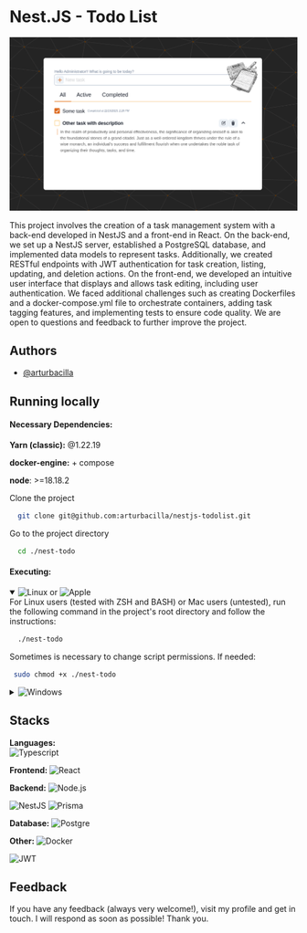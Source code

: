 
# Nest.JS - Todo List

![demo screenshot](/screenshot.png)

This project involves the creation of a task management system with a back-end developed in NestJS and a front-end in React. On the back-end, we set up a NestJS server, established a PostgreSQL database, and implemented data models to represent tasks. Additionally, we created RESTful endpoints with JWT authentication for task creation, listing, updating, and deletion actions. On the front-end, we developed an intuitive user interface that displays and allows task editing, including user authentication. We faced additional challenges such as creating Dockerfiles and a docker-compose.yml file to orchestrate containers, adding task tagging features, and implementing tests to ensure code quality. We are open to questions and feedback to further improve the project.

## Authors

- [@arturbacilla](https://www.github.com/arturbacilla)

## Running locally

#### Necessary Dependencies:

**Yarn (classic):** @1.22.19

**docker-engine:** + compose

**node**: >=18.18.2

Clone the project

```bash
  git clone git@github.com:arturbacilla/nestjs-todolist.git
```

Go to the project directory

```bash
  cd ./nest-todo

```
#### Executing:

<details open>
<summary>
 <picture>
  <source media="(prefers-color-scheme: light)" srcset="https://img.shields.io/badge/linux-FCC624?style=for-the-badge&logo=linux&logoColor=black">
  <img alt="Linux" src="https://img.shields.io/badge/linux-FCC624?style=for-the-badge&logo=linux&logoColor=black">
</picture>
or
 <picture>
  <source media="(prefers-color-scheme: light)" srcset="https://img.shields.io/badge/apple-000000?style=for-the-badge&logo=apple&logoColor=white">
  <img alt="Apple" src="https://img.shields.io/badge/apple-ffffff?style=for-the-badge&logo=apple&logoColor=black">
</picture>
</summary>
For Linux users (tested with ZSH and BASH) or Mac users (untested), run the following command in the project's root directory and follow the instructions:

```bash
  ./nest-todo
```
 Sometimes is necessary to change script permissions. If needed:

 ```bash
  sudo chmod +x ./nest-todo
```
</details>

<details>
<summary>
 <picture>
  <source media="(prefers-color-scheme: light)" srcset="https://img.shields.io/badge/windows-0078D4?style=for-the-badge&logo=windows10&logoColor=white">
  <img alt="Windows" src="https://img.shields.io/badge/windows-0078D4?style=for-the-badge&logo=windows10&logoColor=white">
</picture>
</summary>
*I don't use Windows so instructions below may be wrong.*

If you are a Windows user and use Git Bash or any standard UNIX-like terminal, follow the Linux/Mac instructions.

Otherwise, you need to have the docker compose command installed and update the environment variables as follows:

#### Variáveis de ambiente

Rename the file `.env.example` on root directory to `.env` and add the following environment variables (as example):

`POSTGRES_PASSWORD=somepassword`
`POSTGRES_USER=postgres`
`PGUSER=postgres`
`POSTGRES_DB=nest-todo_db`

Besides that, 
Rename the file `./app/backend/.env.example` to `./app/backend/.env` and add the follwing environment variables using previous as reference

`DATABASE_URL=postgresql://<$POSTGRES_USER>:<$POSTGRES_PASSWORD>@db:5432/ <$POSTGRES_DB>?schema=public`

Following the example above, it should be:
`DATABASE_URL=postgresql://postgres:somepassword@db:5432/nest-todo_db?schema=public`

`JWT_SECRET=somesecretJWT`

You need also install dependencies with `yarn install` in both frontend and backend folders.

and lastly, run the following on project root:
`docker compose up`
</details>


## Stacks

<!-- Ícones tech: https://shields.io/  https://simpleicons.org/ -->

**Languages:**  
 <picture>
  <source media="(prefers-color-scheme: light)" srcset="https://img.shields.io/badge/typescript-3178C6?style=for-the-badge&logo=typescript&logoColor=white">
  <img alt="Typescript" src="https://img.shields.io/badge/typescript-3178C6?style=for-the-badge&logo=typescript&logoColor=white">
</picture>

**Frontend:** 
 <picture>
  <source media="(prefers-color-scheme: light)" srcset="https://img.shields.io/badge/react-61DAFB?style=for-the-badge&logo=react&logoColor=black">
  <img alt="React" src="https://img.shields.io/badge/react-61DAFB?style=for-the-badge&logo=react&logoColor=black">
</picture>

**Backend:** 
 <picture>
  <source media="(prefers-color-scheme: light)" srcset="https://img.shields.io/badge/Node.js-339933?style=for-the-badge&logo=nodedotjs&logoColor=white">
  <img alt="Node.js" src="https://img.shields.io/badge/Node.js-339933?style=for-the-badge&logo=nodedotjs&logoColor=white">
</picture>

 <picture>
  <source media="(prefers-color-scheme: light)" srcset="https://img.shields.io/badge/NestJS-ffffff?style=for-the-badge&logo=nestjs&logoColor=E0234E">
  <img alt="NestJS" src="https://img.shields.io/badge/NestJS-E0234E?style=for-the-badge&logo=nestjs&logoColor=black">
</picture>

 <picture>
  <source media="(prefers-color-scheme: light)" srcset="https://img.shields.io/badge/prisma-2D3748?style=for-the-badge&logo=prisma&logoColor=white">
  <img alt="Prisma" src="https://img.shields.io/badge/prisma-2D3748?style=for-the-badge&logo=prisma&logoColor=white">
</picture>

**Database:** 
 <picture>
  <source media="(prefers-color-scheme: light)" srcset="https://img.shields.io/badge/postgre-4169E1?style=for-the-badge&logo=postgresql&logoColor=black">
  <img alt="Postgre" src="https://img.shields.io/badge/postgre-4169E1?style=for-the-badge&logo=postgresql&logoColor=black">
</picture>

**Other:** 
<picture>
  <source media="(prefers-color-scheme: light)" srcset="https://img.shields.io/badge/docker-2496ED?style=for-the-badge&logo=docker&logoColor=white">
  <img alt="Docker" src="https://img.shields.io/badge/docker-2496ED?style=for-the-badge&logo=docker&logoColor=black">
</picture>

<picture>
  <source media="(prefers-color-scheme: light)" srcset="https://img.shields.io/badge/jwt-000000?style=for-the-badge&logo=jsonwebtokens&logoColor=white">
  <img alt="JWT" src="https://img.shields.io/badge/jwt-ffffff?style=for-the-badge&logo=jsonwebtokens&logoColor=black">
</picture>


## Feedback

If you have any feedback (always very welcome!), visit my profile and get in touch. I will respond as soon as possible! Thank you.

